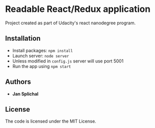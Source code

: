 # Readable React/Redux application
Project created as part of Udacity's react nanodegree program.

## Installation

* Install packages: `npm install`
* Launch server: `node server`
* Unless modified in `config.js` server will use port 5001
* Run the app using `npm start`

## Authors
* **Jan Splichal**

## License
The code is licensed under the MIT License.
